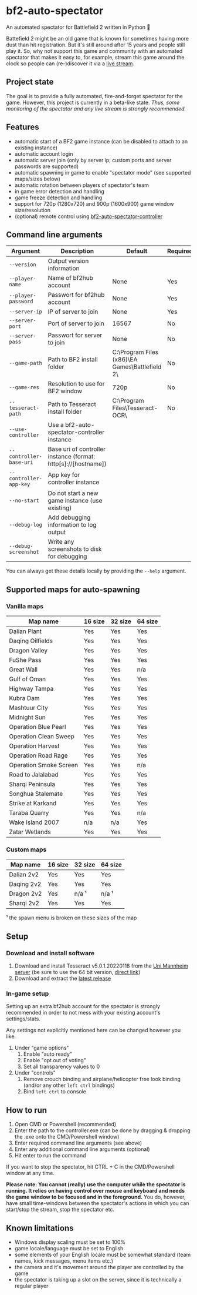# bf2-auto-spectator
An automated spectator for Battlefield 2 written in Python 🐍

Battefield 2 might be an old game that is known for sometimes having more dust than hit registration. But it's still around after 15 years and people still play it. So, why not support this game and community with an automated spectator that makes it easy to, for example, stream this game around the clock so people can (re-)discover it via a [live stream](https://www.twitch.tv/bf2tv).

## Project state
The goal is to provide a fully automated, fire-and-forget spectator for the game. However, this project is currently in a beta-like state. *Thus, some monitoring of the spectator and any live stream is strongly recommended.*

## Features
- automatic start of a BF2 game instance (can be disabled to attach to an existing instance)
- automatic account login
- automatic server join (only by server ip; custom ports and server passwords are supported)
- automatic spawning in game to enable "spectator mode" (see supported maps/sizes below)
- automatic rotation between players of spectator's team
- in game error detection and handling
- game freeze detection and handling
- support for 720p (1280x720) and 900p (1600x900) game window size/resolution
- (optional) remote control using [bf2-auto-spectator-controller](https://github.com/cetteup/bf2-auto-spectator-controller)

## Command line arguments
| Argument                | Description                                                    | Default                                        | Required |
|-------------------------|----------------------------------------------------------------|------------------------------------------------|----------|
| `--version`             | Output version information                                     |                                                |          |
| `--player-name`         | Name of bf2hub account                                         | None                                           | Yes      |
| `--player-password`     | Passwort for bf2hub account                                    | None                                           | Yes      |
| `--server-ip`           | IP of server to join                                           | None                                           | Yes      |
| `--server-port`         | Port of server to join                                         | 16567                                          | No       |
| `--server-pass`         | Passwort for server to join                                    | None                                           | No       |
| `--game-path`           | Path to BF2 install folder                                     | C:\Program Files (x86)\EA Games\Battlefield 2\ | No       |
| `--game-res`            | Resolution to use for BF2 window                               | 720p                                           | No       |
| `--tesseract-path`      | Path to Tesseract install folder                               | C:\Program Files\Tesseract-OCR\                | No       |
| `--use-controller`      | Use a bf2-auto-spectator-controller instance                   |                                                |          |
| `--controller-base-uri` | Base uri of controller instance (format: http[s]://[hostname]) |                                                |          |
| `--controller-app-key`  | App key for controller instance                                |                                                |          |
| `--no-start`            | Do not start a new game instance (use existing)                |                                                |          |
| `--debug-log`           | Add debugging information to log output                        |                                                |          |
| `--debug-screenshot`    | Write any screenshots to disk for debugging                    |                                                |          |

You can always get these details locally by providing the `--help` argument.

## Supported maps for auto-spawning
### Vanilla maps
| Map name               | 16 size | 32 size | 64 size |
|------------------------|---------|---------|---------|
| Dalian Plant           | Yes     | Yes     | Yes     |
| Daqing Oilfields       | Yes     | Yes     | Yes     |
| Dragon Valley          | Yes     | Yes     | Yes     |
| FuShe Pass             | Yes     | Yes     | Yes     |
| Great Wall             | Yes     | Yes     | n/a     |
| Gulf of Oman           | Yes     | Yes     | Yes     |
| Highway Tampa          | Yes     | Yes     | Yes     |
| Kubra Dam              | Yes     | Yes     | Yes     |
| Mashtuur City          | Yes     | Yes     | Yes     |
| Midnight Sun           | Yes     | Yes     | Yes     |
| Operation Blue Pearl   | Yes     | Yes     | Yes     |
| Operation Clean Sweep  | Yes     | Yes     | Yes     |
| Operation Harvest      | Yes     | Yes     | Yes     |
| Operation Road Rage    | Yes     | Yes     | Yes     |
| Operation Smoke Screen | Yes     | Yes     | n/a     |
| Road to Jalalabad      | Yes     | Yes     | Yes     |
| Sharqi Peninsula       | Yes     | Yes     | Yes     |
| Songhua Stalemate      | Yes     | Yes     | Yes     |
| Strike at Karkand      | Yes     | Yes     | Yes     |
| Taraba Quarry          | Yes     | Yes     | n/a     |
| Wake Island 2007       | n/a     | n/a     | Yes     |
| Zatar Wetlands         | Yes     | Yes     | Yes     |

### Custom maps
| Map name   | 16 size | 32 size | 64 size |
|------------|---------|---------|---------|
| Dalian 2v2 | Yes     | Yes     | Yes     |
| Daqing 2v2 | Yes     | Yes     | Yes     |
| Dragon 2v2 | Yes     | n/a ¹   | n/a ¹   |
| Sharqi 2v2 | Yes     | Yes     | Yes     |

¹ the spawn menu is broken on these sizes of the map

## Setup
### Download and install software
1. Download and install Tesseract v5.0.1.20220118 from the [Uni Mannheim server](https://digi.bib.uni-mannheim.de/tesseract/) (be sure to use the 64 bit version, [direct link](https://digi.bib.uni-mannheim.de/tesseract/tesseract-ocr-w64-setup-v5.0.1.20220118.exe))
2. Download and extract the [latest release](https://github.com/cetteup/bf2-auto-spectator/releases/latest)

### In-game setup
Setting up an extra bf2hub account for the spectator is strongly recommended in order to not mess with your existing account's settings/stats.

Any settings not explicitly mentioned here can be changed however you like.
1. Under "game options"
    1. Enable "auto ready"
    2. Enable "opt out of voting"
    3. Set all transparency values to 0
2. Under "controls"
    1. Remove crouch binding and airplane/helicopter free look binding (and/or any other `left ctrl` bindings)
    2. Bind `left ctrl` to console
  
## How to run
1. Open CMD or Powershell (recommended)
2. Enter the path to the controller.exe (can be done by dragging & dropping the .exe onto the CMD/Powershell window)
3. Enter required command line arguments (see above)
4. Enter any additional command line arguments (optional)
5. Hit enter to run the command

If you want to stop the spectator, hit CTRL + C in the CMD/Powershell window at any time.

**Please note: You cannot (really) use the computer while the spectator is running. It relies on having control over mouse and keyboard and needs the game window to be focused and in the foreground.** You do, however, have small time-windows between the spectator's actions in which you can start/stop the stream, stop the spectator etc.

## Known limitations
- Windows display scaling must be set to 100%
- game locale/language must be set to English
- some elements of your English locale must be somewhat standard (team names, kick messages, menu items etc.)
- the camera and it's movement around the player are controlled by the game
- the spectator is taking up a slot on the server, since it is technically a regular player
